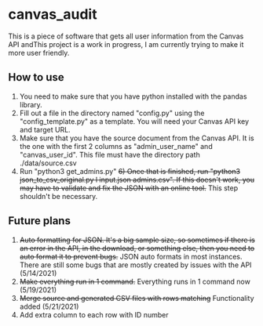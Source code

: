 # canvas_audit
This is a piece of software that gets all user information from the Canvas API andThis project is a work in progress, I am currently trying to make it more user friendly.


## How to use
1) You need to make sure that you have python installed with the pandas library.
2) Fill out a file in the directory named "config.py" using the "config_template.py" as a template. You will need your Canvas API key and target URL.
3) Make sure that you have the source document from the Canvas API. It is the one with the first 2 columns as "admin_user_name" and	"canvas_user_id". This file must have the directory path ./data/source.csv
5) Run "python3 get_admins.py" 
~~6) Once that is finished, run "python3 json_to_csv_original.py l input.json admins.csv". If this doesn't work, you may have to validate and fix the JSON with an online tool.~~ This step shouldn't be necessary.

## Future plans
1) ~~Auto formatting for JSON. It's a big sample size, so sometimes if there is an error in the API, in the download, or something else, then you need to auto format it to prevent bugs.~~ JSON auto formats in most instances. There are still some bugs that are mostly created by issues with the API (5/14/2021)
2) ~~Make everything run in 1 command.~~ Everything runs in 1 command now (5/19/2021)
3) ~~Merge source and generated CSV files with rows matching~~ Functionality added (5/21/2021)
4) Add extra column to each row with ID number


